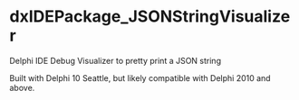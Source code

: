 # dxIDEPackage_JSONStringVisualizer
Delphi IDE Debug Visualizer to pretty print a JSON string 

Built with Delphi 10 Seattle, but likely compatible with Delphi 2010 and above.

